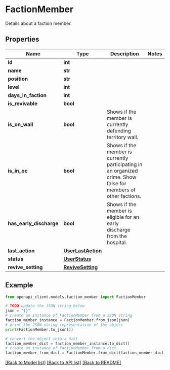 # FactionMember

Details about a faction member.

## Properties

Name | Type | Description | Notes
------------ | ------------- | ------------- | -------------
**id** | **int** |  | 
**name** | **str** |  | 
**position** | **str** |  | 
**level** | **int** |  | 
**days_in_faction** | **int** |  | 
**is_revivable** | **bool** |  | 
**is_on_wall** | **bool** | Shows if the member is currently defending territory wall. | 
**is_in_oc** | **bool** | Shows if the member is currently participating in an organized crime. Show false for members of other factions. | 
**has_early_discharge** | **bool** | Shows if the member is eligible for an early discharge from the hospital. | 
**last_action** | [**UserLastAction**](UserLastAction.md) |  | 
**status** | [**UserStatus**](UserStatus.md) |  | 
**revive_setting** | [**ReviveSetting**](ReviveSetting.md) |  | 

## Example

```python
from openapi_client.models.faction_member import FactionMember

# TODO update the JSON string below
json = "{}"
# create an instance of FactionMember from a JSON string
faction_member_instance = FactionMember.from_json(json)
# print the JSON string representation of the object
print(FactionMember.to_json())

# convert the object into a dict
faction_member_dict = faction_member_instance.to_dict()
# create an instance of FactionMember from a dict
faction_member_from_dict = FactionMember.from_dict(faction_member_dict)
```
[[Back to Model list]](../README.md#documentation-for-models) [[Back to API list]](../README.md#documentation-for-api-endpoints) [[Back to README]](../README.md)


